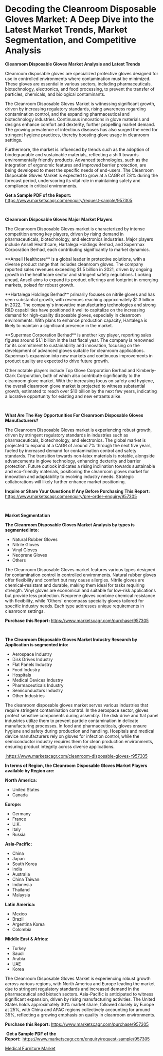 <p><h1>Decoding the Cleanroom Disposable Gloves Market: A Deep Dive into the Latest Market Trends, Market Segmentation, and Competitive Analysis</h1></p><p><strong>Cleanroom Disposable Gloves Market Analysis and Latest Trends</strong></p>
<p><p>Cleanroom disposable gloves are specialized protective gloves designed for use in controlled environments where contamination must be minimized. These gloves are essential in various sectors, including pharmaceuticals, biotechnology, electronics, and food processing, to prevent the transfer of particles, chemicals, and biological contaminants. </p><p>The Cleanroom Disposable Gloves Market is witnessing significant growth, driven by increasing regulatory standards, rising awareness regarding contamination control, and the expanding pharmaceutical and biotechnology industries. Continuous innovations in glove materials and designs enhance comfort and dexterity, further propelling market demand. The growing prevalence of infectious diseases has also surged the need for stringent hygiene practices, thereby boosting glove usage in cleanroom settings.</p><p>Furthermore, the market is influenced by trends such as the adoption of biodegradable and sustainable materials, reflecting a shift towards environmentally friendly products. Advanced technologies, such as the integration of ergonomic features and improved barrier protection, are being developed to meet the specific needs of end-users. The Cleanroom Disposable Gloves Market is expected to grow at a CAGR of 7.8% during the forecast period, underscoring its vital role in maintaining safety and compliance in critical environments.</p></p>
<p><strong>Get a Sample PDF of the Report:&nbsp;</strong> <a href="https://www.marketscagr.com/enquiry/request-sample/957305?utm_campaign=2875&utm_medium=2&utm_source=Github&utm_content=ia&utm_term=03032025&utm_id=cleanroom-disposable-gloves">https://www.marketscagr.com/enquiry/request-sample/957305</a></p>
<p>&nbsp;</p>
<p><strong>Cleanroom Disposable Gloves Major Market Players</strong></p>
<p><p>The Cleanroom Disposable Gloves market is characterized by intense competition among key players, driven by rising demand in pharmaceuticals, biotechnology, and electronics industries. Major players include Ansell Healthcare, Hartalega Holdings Berhad, and Supermax Corporation Berhad, each contributing significantly to market dynamics.</p><p>**Ansell Healthcare** is a global leader in protective solutions, with a diverse product range that includes cleanroom gloves. The company reported sales revenues exceeding $1.5 billion in 2021, driven by ongoing growth in the healthcare sector and stringent safety regulations. Looking ahead, Ansell aims to expand its product offerings and footprint in emerging markets, poised for robust growth.</p><p>**Hartalega Holdings Berhad** primarily focuses on nitrile gloves and has seen substantial growth, with revenues reaching approximately $1.3 billion in 2022. The company's innovative manufacturing technologies and strong R&D capabilities have positioned it well to capitalize on the increasing demand for high-quality disposable gloves, especially in cleanroom environments. With plans to enhance production capacity, Hartalega is likely to maintain a significant presence in the market.</p><p>**Supermax Corporation Berhad** is another key player, reporting sales figures around $1.1 billion in the last fiscal year. The company is renowned for its commitment to sustainability and innovation, focusing on the development of advanced gloves suitable for cleanroom applications. Supermax’s expansion into new markets and continuous improvements in product quality are expected to drive future growth.</p><p>Other notable players include Top Glove Corporation Berhad and Kimberly-Clark Corporation, both of which also contribute significantly to the cleanroom glove market. With the increasing focus on safety and hygiene, the overall cleanroom glove market is projected to witness substantial growth, estimated to reach over $10 billion by the next few years, indicating a lucrative opportunity for existing and new entrants alike.</p></p>
<p>&nbsp;</p>
<p><strong>What Are The Key Opportunities For Cleanroom Disposable Gloves Manufacturers?</strong></p>
<p><p>The Cleanroom Disposable Gloves market is experiencing robust growth, driven by stringent regulatory standards in industries such as pharmaceuticals, biotechnology, and electronics. The global market is projected to expand at a CAGR of around 7% through the next five years, fueled by increased demand for contamination control and safety standards. The transition towards non-latex materials is notable, alongside advancements in glove technology, enhancing dexterity and barrier protection. Future outlook indicates a rising inclination towards sustainable and eco-friendly materials, positioning the cleanroom gloves market for innovation and adaptability to evolving industry needs. Strategic collaborations will likely further enhance market positioning.</p></p>
<p><strong>Inquire or Share Your Questions If Any Before Purchasing This Report:</strong> <a href="https://www.marketscagr.com/enquiry/pre-order-enquiry/957305?utm_campaign=2875&utm_medium=2&utm_source=Github&utm_content=ia&utm_term=03032025&utm_id=cleanroom-disposable-gloves">https://www.marketscagr.com/enquiry/pre-order-enquiry/957305</a></p>
<p>&nbsp;</p>
<p><strong>Market Segmentation</strong></p>
<p><strong>The Cleanroom Disposable Gloves Market Analysis by types is segmented into:</strong></p>
<p><ul><li>Natural Rubber Gloves</li><li>Nitrile Gloves</li><li>Vinyl Gloves</li><li>Neoprene Gloves</li><li>Others</li></ul></p>
<p><p>The Cleanroom Disposable Gloves market features various types designed for contamination control in controlled environments. Natural rubber gloves offer flexibility and comfort but may cause allergies. Nitrile gloves are chemical-resistant and durable, making them ideal for tasks requiring strength. Vinyl gloves are economical and suitable for low-risk applications but provide less protection. Neoprene gloves combine chemical resistance with flexibility, while 'Others' encompass specialty gloves tailored for specific industry needs. Each type addresses unique requirements in cleanroom settings.</p></p>
<p><strong>Purchase this Report:&nbsp;</strong><a href="https://www.marketscagr.com/purchase/957305?utm_campaign=2875&utm_medium=2&utm_source=Github&utm_content=ia&utm_term=03032025&utm_id=cleanroom-disposable-gloves">https://www.marketscagr.com/purchase/957305</a></p>
<p>&nbsp;</p>
<p><strong>The Cleanroom Disposable Gloves Market Industry Research by Application is segmented into:</strong></p>
<p><ul><li>Aerospace Industry</li><li>Disk Drives Industry</li><li>Flat Panels Industry</li><li>Food Industry</li><li>Hospitals</li><li>Medical Devices Industry</li><li>Pharmaceuticals Industry</li><li>Semiconductors Industry</li><li>Other Industries</li></ul></p>
<p><p>The cleanroom disposable gloves market serves various industries that require stringent contamination control. In the aerospace sector, gloves protect sensitive components during assembly. The disk drive and flat panel industries utilize them to prevent particle contamination in delicate manufacturing processes. In food and pharmaceuticals, gloves ensure hygiene and safety during production and handling. Hospitals and medical device manufacturers rely on gloves for infection control, while the semiconductor industry requires them for clean production environments, ensuring product integrity across diverse applications.</p></p>
<p><a href="https://www.marketscagr.com/cleanroom-disposable-gloves-r957305?utm_campaign=2875&utm_medium=2&utm_source=Github&utm_content=ia&utm_term=03032025&utm_id=cleanroom-disposable-gloves">&nbsp;https://www.marketscagr.com/cleanroom-disposable-gloves-r957305</a></p>
<p><strong>In terms of Region, the Cleanroom Disposable Gloves Market Players available by Region are:</strong></p>
<p>
    <p> <strong> North America: </strong>
        <ul>
            <li>United States</li>
            <li>Canada</li>
        </ul>
        </p> 
    <p> <strong> Europe: </strong>
        <ul>
            <li>Germany</li>
            <li>France</li>
            <li>U.K.</li>
            <li>Italy</li>
            <li>Russia</li>
        </ul>
        </p> 
    <p> <strong> Asia-Pacific: </strong>
        <ul>
            <li>China</li>
            <li>Japan</li>
            <li>South Korea</li>
            <li>India</li>
            <li>Australia</li>
            <li>China Taiwan</li>
            <li>Indonesia</li>
            <li>Thailand</li>
            <li>Malaysia</li>
        </ul>
        </p> 
    <p> <strong> Latin America: </strong>
        <ul>
            <li>Mexico</li>
            <li>Brazil</li>
            <li>Argentina Korea</li>
            <li>Colombia</li>
        </ul>
        </p> 
    <p> <strong> Middle East & Africa: </strong>
        <ul>
            <li>Turkey</li>
            <li>Saudi</li>
            <li>Arabia</li>
            <li>UAE</li>
            <li>Korea</li>
        </ul>
    </p>
    </p>
<p><p>The Cleanroom Disposable Gloves Market is experiencing robust growth across various regions, with North America and Europe leading the market due to stringent regulatory standards and increased demand in the pharmaceutical and biotech sectors. Asia-Pacific is anticipated to witness significant expansion, driven by rising manufacturing activities. The United States holds approximately 30% market share, followed closely by Europe at 25%, with China and APAC regions collectively accounting for around 35%, reflecting a growing emphasis on quality in cleanroom environments.</p></p>
<p><strong>Purchase this Report: </strong><a href="https://www.marketscagr.com/purchase/957305?utm_campaign=2875&utm_medium=2&utm_source=Github&utm_content=ia&utm_term=03032025&utm_id=cleanroom-disposable-gloves">https://www.marketscagr.com/purchase/957305</a></p>
<p>&nbsp;<strong>Get a Sample PDF of the Report:&nbsp;&nbsp;</strong><a href="https://www.marketscagr.com/enquiry/request-sample/957305?utm_campaign=2875&utm_medium=2&utm_source=Github&utm_content=ia&utm_term=03032025&utm_id=cleanroom-disposable-gloves">https://www.marketscagr.com/enquiry/request-sample/957305</a></p>
<p><strong></strong></p>
<p><p><a href="https://github.com/ngozudapshi/Market-Research-Report-List-1/blob/main/medical-furniture-market.md?utm_campaign=2875&utm_medium=2&utm_source=Github&utm_content=ia&utm_term=03032025&utm_id=cleanroom-disposable-gloves">Medical Furniture Market</a></p></p>